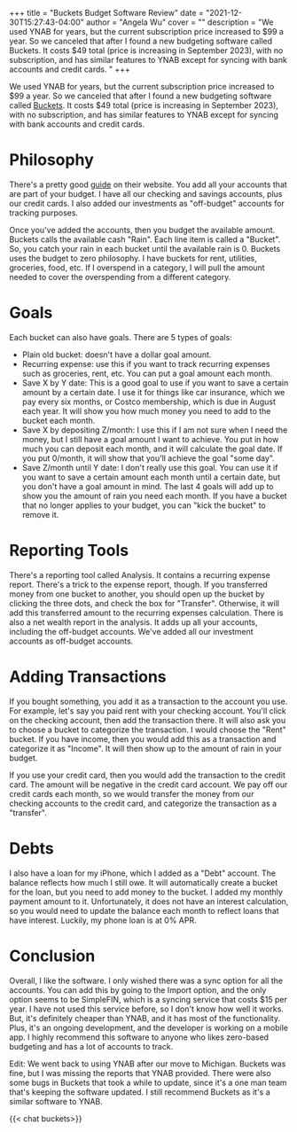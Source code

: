 +++
title = "Buckets Budget Software Review"
date = "2021-12-30T15:27:43-04:00"
author = "Angela Wu"
cover = ""
description = "We used YNAB for years, but the current subscription price increased to $99 a year. So we canceled that after I found a new budgeting software called Buckets. It costs $49 total (price is increasing in September 2023), with no subscription, and has similar features to YNAB except for syncing with bank accounts and credit cards. "
+++


We used YNAB for years, but the current subscription price increased to $99 a year. So we canceled that after I found a new budgeting software called [Buckets](https://www.budgetwithbuckets.com/). It costs $49 total (price is increasing in September 2023), with no subscription, and has similar features to YNAB except for syncing with bank accounts and credit cards. 

# Philosophy
There's a pretty good [guide](https://www.budgetwithbuckets.com/guide/getting-started/) on their website. You add all your accounts that are part of your budget. I have all our checking and savings accounts, plus our credit cards. I also added our investments as "off-budget" accounts for tracking purposes. 

Once you've added the accounts, then you budget the available amount. Buckets calls the available cash "Rain". Each line item is called a "Bucket". So, you catch your rain in each bucket until the available rain is 0. Buckets uses the budget to zero philosophy. I have buckets for rent, utilities, groceries, food, etc. If I overspend in a category, I will pull the amount needed to cover the overspending from a different category. 

# Goals
Each bucket can also have goals. There are 5 types of goals:

* Plain old bucket: doesn't have a dollar goal amount. 
* Recurring expense: use this if you want to track recurring expenses such as groceries, rent, etc. You can put a goal amount each month.
* Save X by Y date: This is a good goal to use if you want to save a certain amount by a certain date. I use it for things like car insurance, which we pay every six months, or Costco membership, which is due in August each year. It will show you how much money you need to add to the bucket each month. 
* Save X by depositing Z/month: I use this if I am not sure when I need the money, but I still have a goal amount I want to achieve. You put in how much you can deposit each month, and it will calculate the goal date. If you put 0/month, it will show that you'll achieve the goal "some day".
* Save Z/month until Y date: I don't really use this goal. You can use it if you want to save a certain amount each month until a certain date, but you don't have a goal amount in mind.
The last 4 goals will add up to show you the amount of rain you need each month. If you have a bucket that no longer applies to your budget, you can "kick the bucket" to remove it. 

# Reporting Tools
There's a reporting tool called Analysis. It contains a recurring expense report. There's a trick to the expense report, though. If you transferred money from one bucket to another, you should open up the bucket by clicking the three dots, and check the box for "Transfer". Otherwise, it will add this transferred amount to the recurring expenses calculation. There is also a net wealth report in the analysis. It adds up all your accounts, including the off-budget accounts. We've added all our investment accounts as off-budget accounts.

# Adding Transactions
If you bought something, you add it as a transaction to the account you use. For example, let's say you paid rent with your checking account. You'll click on the checking account, then add the transaction there. It will also ask you to choose a bucket to categorize the transaction. I would choose the "Rent" bucket. If you have income, then you would add this as a transaction and categorize it as "Income". It will then show up to the amount of rain in your budget. 

If you use your credit card, then you would add the transaction to the credit card. The amount will be negative in the credit card account. We pay off our credit cards each month, so we would transfer the money from our checking accounts to the credit card, and categorize the transaction as a "transfer". 

# Debts
I also have a loan for my iPhone, which I added as a "Debt" account. The balance reflects how much I still owe. It will automatically create a bucket for the loan, but you need to add money to the bucket. I added my monthly payment amount to it. Unfortunately, it does not have an interest calculation, so you would need to update the balance each month to reflect loans that have interest. Luckily, my phone loan is at 0% APR.

# Conclusion
Overall, I like the software. I only wished there was a sync option for all the accounts. You can add this by going to the Import option, and the only option seems to be SimpleFIN, which is a syncing service that costs $15 per year. I have not used this service before, so I don't know how well it works. But, it's definitely cheaper than YNAB, and it has most of the functionality. Plus, it's an ongoing development, and the developer is working on a mobile app. I highly recommend this software to anyone who likes zero-based budgeting and has a lot of accounts to track. 

Edit: We went back to using YNAB after our move to Michigan. Buckets was fine, but I was missing the reports that YNAB provided. There were also some bugs in Buckets that took a while to update, since it's a one man team that's keeping the software updated. I still recommend Buckets as it's a similar software to YNAB. 

{{< chat buckets>}}
